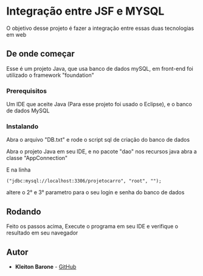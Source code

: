 # Integração entre JSF e MYSQL

O objetivo desse projeto é fazer a integração entre essas duas tecnologias em web

## De onde começar

Esse é um projeto Java, que usa banco de dados mySQL, em front-end foi utilizado o framework "foundation"

### Prerequisitos

Um IDE que aceite Java (Para esse projeto foi usado o Eclipse), e o banco de dados MySQL

### Instalando

Abra o arquivo "DB.txt" e rode o script sql de criação do banco de dados

Abra o projeto Java em seu IDE, e no pacote "dao" nos recursos java abra a classe "AppConnection"

E na linha
```
("jdbc:mysql://localhost:3306/projetocarro", "root", "");
```

altere o 2° e 3° parametro para o seu login e senha do banco de dados


## Rodando

Feito os passos acima, Execute o programa em seu IDE e verifique o resultado em seu navegador


## Autor

* **Kleiton Barone** - [GitHub](https://github.com/KleitonBarone)




